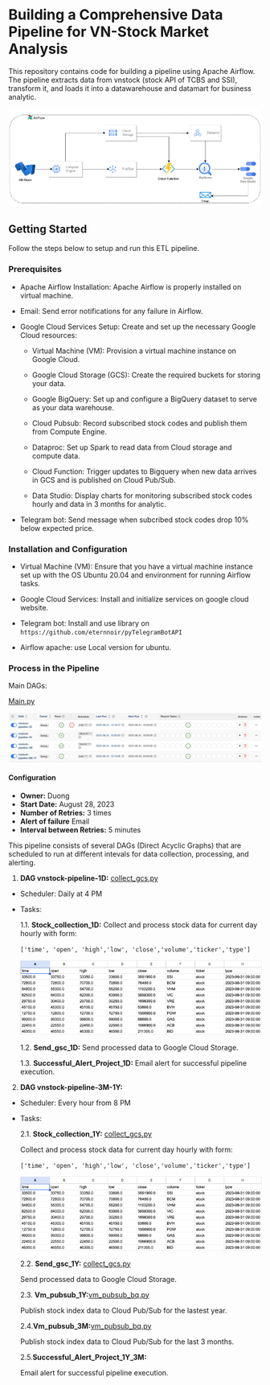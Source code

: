 # Building a Comprehensive Data Pipeline for VN-Stock Market Analysis

This repository contains code for building a pipeline using Apache Airflow. The pipeline extracts data from vnstock (stock API of TCBS and SSI), transform it, and loads it into a datawarehouse and datamart for business analytic.

![Alt text](DEC-final_project.drawio.png)

## Getting Started

Follow the steps below to setup and run this ETL pipeline.

### Prerequisites

- Apache Airflow Installation: Apache Airflow is properly installed on virtual machine.

- Email: Send error notifications for any failure in Airflow.

- Google Cloud Services Setup: Create and set up the necessary Google Cloud resources:

    - Virtual Machine (VM): Provision a virtual machine instance on Google Cloud.
    
    - Google Cloud Storage (GCS): Create the required buckets for storing your data.

    - Google BigQuery: Set up and configure a BigQuery dataset to serve as your data warehouse.

    - Cloud Pubsub: Record subscribed stock codes and publish them from Compute Engine.

    - Dataproc: Set up Spark to read data from Cloud storage and compute data.

    - Cloud Function: Trigger updates to Bigquery when new data arrives in GCS and is published on Cloud Pub/Sub.

    - Data Studio: Display charts for monitoring subscribed stock codes hourly and data in 3 months for analytic.

- Telegram bot: Send message when subcribed stock codes drop 10% below expected price.

### Installation and Configuration
- Virtual Machine (VM): Ensure that you have a virtual machine instance set up with the OS Ubuntu 20.04 and environment for running Airflow tasks.

- Google Cloud Services: Install and initialize services on google cloud website.

- Telegram bot: Install and use library on `https://github.com/eternnoir/pyTelegramBotAPI`

- Airflow apache: use Local version for ubuntu.

### Process in the Pipeline

Main DAGs:

[Main.py](./src/dags/main.py)

![Alt text](image.png)

#### Configuration

- **Owner:** Duong
- **Start Date:** August 28, 2023
- **Number of Retries:** 3 times
- **Alert of failure** Email
- **Interval between Retries:** 5 minutes

This pipeline consists of several DAGs (Direct Acyclic Graphs) that are scheduled to run at different intevals for data collection, processing, and alerting.

1. **DAG vnstock-pipeline-1D:** [collect_gcs.py](./src/pluggin/collect_gcs.py)

- Scheduler: Daily at 4 PM

- Tasks:

    1.1. __Stock_collection_1D:__ 
    Collect and process stock data for current day hourly with form:

    `['time', 'open', 'high','low', 'close','volume','ticker','type']`

    ![Alt text](image-1.png)
    
    1.2. __Send_gsc_1D:__ Send processed data to Google Cloud Storage.

    1.3. __Successful_Alert_Project_1D:__ Email alert for successful pipeline execution.

2. **DAG vnstock-pipeline-3M-1Y:** 

- Scheduler: Every hour from 8 PM

- Tasks:
    
    2.1. __Stock_collection_1Y:__ [collect_gcs.py](./src/pluggin/collect_gcs.py)
    
    Collect and process stock data for current day hourly with form:

    `['time', 'open', 'high','low', 'close','volume','ticker','type']`

    ![Alt text](image-1.png)
    
    2.2. __Send_gsc_1Y:__ [collect_gcs.py](./src/pluggin/collect_gcs.py)
    
    Send processed data to Google Cloud Storage.

    2.3. __Vm_pubsub_1Y:__[vm_pubsub_bq.py](./src/pluggin/vm_pubsub_bq.py)
    
    Publish stock index data to Cloud Pub/Sub for the lastest year.

    2.4.__Vm_pubsub_3M:__[vm_pubsub_bq.py](./src/pluggin/vm_pubsub_bq.py)
    
    Publish stock index data to Cloud Pub/Sub for the last 3 months.

    2.5.__Successful_Alert_Project_1Y_3M:__
    
    Email alert for successful pipeline execution.








